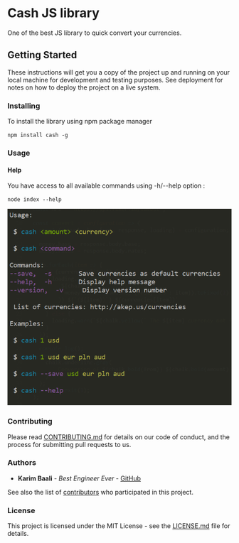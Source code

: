 # Cash JS library

One of the best JS library to quick convert your currencies.

## Getting Started

These instructions will get you a copy of the project up and running on your local machine for development and testing purposes. See deployment for notes on how to deploy the project on a live system.

### Installing

To install the library using npm package manager  
```
npm install cash -g
```

### Usage

#### Help
You have access to all available commands using -h/--help option :
```
node index --help
```
![alt text](img\help.png "Help capture")


### Contributing

Please read [CONTRIBUTING.md](https://random.com) for details on our code of conduct, and the process for submitting pull requests to us.

### Authors

* **Karim Baali** - *Best Engineer Ever* - [GitHub](https://github.com/Kawiim)

See also the list of [contributors](https://random.com) who participated in this project.

### License

This project is licensed under the MIT License - see the [LICENSE.md](LICENSE.md) file for details.